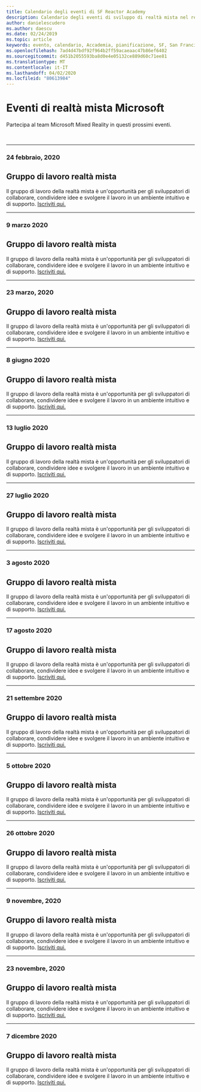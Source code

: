 ```yaml
---
title: Calendario degli eventi di SF Reactor Academy
description: Calendario degli eventi di sviluppo di realtà mista nel reattore a San Francisco.
author: danielescudero
ms.author: daescu
ms.date: 02/24/2019
ms.topic: article
keywords: evento, calendario, Accademia, pianificazione, SF, San Francisco, Reactor
ms.openlocfilehash: 7ad4d47bdf92f964b2ff59acaeaac47b86ef6402
ms.sourcegitcommit: d451b2055593ba8d0e4e05132ce889d60c71ee81
ms.translationtype: MT
ms.contentlocale: it-IT
ms.lasthandoff: 04/02/2020
ms.locfileid: "80613984"
---
```

# <a name="microsoft-mixed-reality-events"></a>Eventi di realtà mista Microsoft

Partecipa al team Microsoft Mixed Reality in questi prossimi eventi.

<br>

---
###  <a name="feb-24-2020"></a>24 febbraio, 2020
## <a name="mixed-reality-workgroup"></a>Gruppo di lavoro realtà mista
Il gruppo di lavoro della realtà mista è un'opportunità per gli sviluppatori di collaborare, condividere idee e svolgere il lavoro in un ambiente intuitivo e di supporto.
[Iscriviti qui.](https://www.meetup.com/hololens-mr/events/)
<br>

---
###  <a name="march-9-2020"></a>9 marzo 2020
## <a name="mixed-reality-workgroup"></a>Gruppo di lavoro realtà mista
Il gruppo di lavoro della realtà mista è un'opportunità per gli sviluppatori di collaborare, condividere idee e svolgere il lavoro in un ambiente intuitivo e di supporto.
[Iscriviti qui.](https://www.meetup.com/hololens-mr/events/)
<br>

---
### <a name="march-23-2020"></a>23 marzo, 2020
## <a name="mixed-reality-workgroup"></a>Gruppo di lavoro realtà mista
Il gruppo di lavoro della realtà mista è un'opportunità per gli sviluppatori di collaborare, condividere idee e svolgere il lavoro in un ambiente intuitivo e di supporto.
[Iscriviti qui.](https://www.meetup.com/hololens-mr/events/)
<br>

---
###  <a name="june-8-2020"></a>8 giugno 2020
## <a name="mixed-reality-workgroup"></a>Gruppo di lavoro realtà mista
Il gruppo di lavoro della realtà mista è un'opportunità per gli sviluppatori di collaborare, condividere idee e svolgere il lavoro in un ambiente intuitivo e di supporto.
[Iscriviti qui.](https://www.meetup.com/hololens-mr/events/)
<br>

---
###  <a name="july-13-2020"></a>13 luglio 2020
## <a name="mixed-reality-workgroup"></a>Gruppo di lavoro realtà mista
Il gruppo di lavoro della realtà mista è un'opportunità per gli sviluppatori di collaborare, condividere idee e svolgere il lavoro in un ambiente intuitivo e di supporto.
[Iscriviti qui.](https://www.meetup.com/hololens-mr/events/)
<br>

---
###  <a name="july-27-2020"></a>27 luglio 2020
## <a name="mixed-reality-workgroup"></a>Gruppo di lavoro realtà mista
Il gruppo di lavoro della realtà mista è un'opportunità per gli sviluppatori di collaborare, condividere idee e svolgere il lavoro in un ambiente intuitivo e di supporto.
[Iscriviti qui.](https://www.meetup.com/hololens-mr/events/)
<br>

---
###  <a name="august-3-2020"></a>3 agosto 2020
## <a name="mixed-reality-workgroup"></a>Gruppo di lavoro realtà mista
Il gruppo di lavoro della realtà mista è un'opportunità per gli sviluppatori di collaborare, condividere idee e svolgere il lavoro in un ambiente intuitivo e di supporto.
[Iscriviti qui.](https://www.meetup.com/hololens-mr/events/)
<br>

---
###  <a name="august-17-2020"></a>17 agosto 2020
## <a name="mixed-reality-workgroup"></a>Gruppo di lavoro realtà mista
Il gruppo di lavoro della realtà mista è un'opportunità per gli sviluppatori di collaborare, condividere idee e svolgere il lavoro in un ambiente intuitivo e di supporto.
[Iscriviti qui.](https://www.meetup.com/hololens-mr/events/)
<br>

---
###  <a name="september-21-2020"></a>21 settembre 2020
## <a name="mixed-reality-workgroup"></a>Gruppo di lavoro realtà mista
Il gruppo di lavoro della realtà mista è un'opportunità per gli sviluppatori di collaborare, condividere idee e svolgere il lavoro in un ambiente intuitivo e di supporto.
[Iscriviti qui.](https://www.meetup.com/hololens-mr/events/)
<br>

---
###  <a name="october-5-2020"></a>5 ottobre 2020
## <a name="mixed-reality-workgroup"></a>Gruppo di lavoro realtà mista
Il gruppo di lavoro della realtà mista è un'opportunità per gli sviluppatori di collaborare, condividere idee e svolgere il lavoro in un ambiente intuitivo e di supporto.
[Iscriviti qui.](https://www.meetup.com/hololens-mr/events/)
<br>

---
###  <a name="october-26-2020"></a>26 ottobre 2020
## <a name="mixed-reality-workgroup"></a>Gruppo di lavoro realtà mista
Il gruppo di lavoro della realtà mista è un'opportunità per gli sviluppatori di collaborare, condividere idee e svolgere il lavoro in un ambiente intuitivo e di supporto.
[Iscriviti qui.](https://www.meetup.com/hololens-mr/events/)
<br>

---
###  <a name="november-9-2020"></a>9 novembre, 2020
## <a name="mixed-reality-workgroup"></a>Gruppo di lavoro realtà mista
Il gruppo di lavoro della realtà mista è un'opportunità per gli sviluppatori di collaborare, condividere idee e svolgere il lavoro in un ambiente intuitivo e di supporto.
[Iscriviti qui.](https://www.meetup.com/hololens-mr/events/)
<br>

---
###  <a name="november-23-2020"></a>23 novembre, 2020
## <a name="mixed-reality-workgroup"></a>Gruppo di lavoro realtà mista
Il gruppo di lavoro della realtà mista è un'opportunità per gli sviluppatori di collaborare, condividere idee e svolgere il lavoro in un ambiente intuitivo e di supporto.
[Iscriviti qui.](https://www.meetup.com/hololens-mr/events/)
<br>

---
###  <a name="december-7-2020"></a>7 dicembre 2020
## <a name="mixed-reality-workgroup"></a>Gruppo di lavoro realtà mista
Il gruppo di lavoro della realtà mista è un'opportunità per gli sviluppatori di collaborare, condividere idee e svolgere il lavoro in un ambiente intuitivo e di supporto.
[Iscriviti qui.](https://www.meetup.com/hololens-mr/events/)
